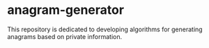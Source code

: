 # anagram-generator
This repository is dedicated to developing algorithms for generating anagrams based on private information.
